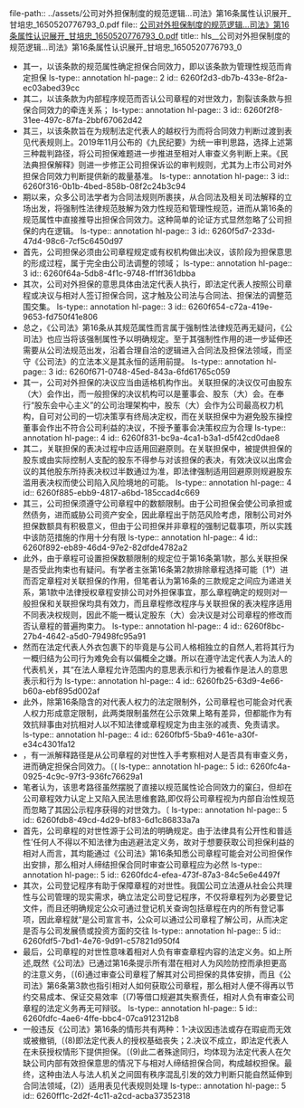 file-path:: ../assets/公司对外担保制度的规范逻辑...司法》第16条属性认识展开_甘培忠_1650520776793_0.pdf
file:: [公司对外担保制度的规范逻辑...司法》第16条属性认识展开_甘培忠_1650520776793_0.pdf](../assets/公司对外担保制度的规范逻辑...司法》第16条属性认识展开_甘培忠_1650520776793_0.pdf)
title:: hls__公司对外担保制度的规范逻辑...司法》第16条属性认识展开_甘培忠_1650520776793_0

- 其一，以该条款的规范属性确定担保合同效力，即以该条款为管理性规范而肯定担保
  ls-type:: annotation
  hl-page:: 2
  id:: 6260f2d3-db7b-433e-8f2a-ec03abed39cc
- 其二，以该条款为内部程序规范而否认公司章程的对世效力，割裂该条款与担保合同效力的牵连关系；
  ls-type:: annotation
  hl-page:: 3
  id:: 6260f2f8-31ee-497c-87fa-2bbf67062d42
- 其三，以该条款旨在为规制法定代表人的越权行为而将合同效力判断过渡到表见代表规则上。2019年11月公布的《九民纪要》为统一审判思路，选择上述第三种裁判路径，将公司担保难题进一步推进至相对人审查义务判断上来。《民法典担保解释》则进一步修正公司担保诉讼的审判规则，尤其为上市公司对外担保合同效力判断提供新的裁量基准。
  ls-type:: annotation
  hl-page:: 3
  id:: 6260f316-0b1b-4bed-858b-08f2c24b3c94
- 期以来，众多公司法学者为合同法规则所裹挟，从合同法及相关司法解释的立场出发，将强制性法律规范肢解为效力性规范和管理性规范，进而从第16条的规范属性中直接推导出担保合同效力。这种简单的论证方式显然忽略了公司担保的内在逻辑。
  ls-type:: annotation
  hl-page:: 3
  id:: 6260f5d7-233d-47d4-98c6-7cf5c6450d97
- 首先，公司担保必须由公司章程规定或有权机构做出决议，该阶段为担保意思的形成过程，属于完全由公司法调整的领域；
  ls-type:: annotation
  hl-page:: 3
  id:: 6260f64a-5db8-4f1c-9748-ff1ff361dbba
- 其次，公司对外担保的意思具体由法定代表人执行，即法定代表人按照公司章程或决议与相对人签订担保合同，这才触及公司法与合同法、担保法的调整范围交集。
  ls-type:: annotation
  hl-page:: 3
  id:: 6260f654-c72a-419e-9653-fd750f41e806
- 总之，《公司法》第16条从其规范属性而言属于强制性法律规范再无疑问，《公司法》也应当将该强制属性予以明确规定。至于其强制性作用的进一步延伸还需要从公司法规范出发，沿着合理自洽的逻辑进入合同法及担保法领域，而坚守《公司法》的立法本义是其永恒的适用前提。
  ls-type:: annotation
  hl-page:: 3
  id:: 6260f671-0748-45ed-843a-6fd61765c059
- 其一，公司对外担保的决议应当由适格机构作出。关联担保的决议仅可由股东（大）会作出，而一般担保的决议机构可以是董事会、股东（大）会。在奉行“股东会中心主义”的公司治理架构中，股东（大）会作为公司最高权力机构，自可对公司的一切决策享有终局决定权，而在关联担保中为避免股东操控董事会作出不符合公司利益的决议，不授予董事会决策权应为合理
  ls-type:: annotation
  hl-page:: 4
  id:: 6260f831-bc9a-4ca1-b3a1-d5f42cd0dae8
- 其二，关联担保的表决过程中应适用回避原则。在关联担保中，被提供担保的股东或由实际控制人支配的股东不得参与对该担保的表决，有效决议以出席会议的其他股东所持表决权过半数通过为准，即法律强制适用回避原则规避股东滥用表决权而使公司陷入风险境地的可能。
  ls-type:: annotation
  hl-page:: 4
  id:: 6260f885-ebb9-4817-a6bd-185ccad4c669
- 其三，公司担保须遵守公司章程中的数额限制。由于公司担保会使公司承担或然债务，进而威胁公司资产安全，因此章程出于防范风险考虑，限制公司对外担保数额具有积极意义，但由于公司担保并非章程的强制记载事项，所以实践中该防范措施的作用十分有限
  ls-type:: annotation
  hl-page:: 4
  id:: 6260f892-eb89-46d4-97e2-82dfde4782a2
- 此外，由于章程可设置担保数额限制的规定位于第16条第1款，那么关联担保是否受此拘束也有疑问。有学者主张第16条第2款排除章程选择可能〔1°）进而否定章程对关联担保的作用，但笔者认为第16条的三款规定之间应为递进关系，第1款中法律授权章程安排公司对外担保事宜，那么章程确定的规则对一般担保和关联担保均具有效力，而且章程修改程序与关联担保的表决程序适用不同表决权规则，因此不能一概认定股东（大）会决议是对公司章程的修改而否认章程的普遍拘束力。
  ls-type:: annotation
  hl-page:: 4
  id:: 6260f8bc-27b4-4642-a5d0-79498fc95a91
- 然而在法定代表人外衣包裹下的毕竟是与公司人格相独立的自然人,若将其行为一概归结为公司行为难免会有以偏概全之嫌。所以在遵守法定代表人为法人的代表机关，其“在法人章程允许范围内的意思表示和行为被看作是法人的意思表示和行为
  ls-type:: annotation
  hl-page:: 4
  id:: 6260fb25-63d9-4e66-b60a-ebf895d002af
- 此外，除第16条隐含的对代表人权力的法定限制外，公司章程也可能会对代表人权力形成意定限制，此两类限制虽然在公示效果上略有差异，但都能作为有效抗辩事由对抗相对人以不知法律或章程规定为由主张的减责、免责请求。
  ls-type:: annotation
  hl-page:: 4
  id:: 6260fbf5-5ba9-461e-a30f-e34c4301fa12
- ，有一派解释路径是从公司章程的对世性入手考察相对人是否具有审查义务，进而确定担保合同效力。〔(
  ls-type:: annotation
  hl-page:: 5
  id:: 6260fc4a-0925-4c9c-97f3-936fc76629a1
- 笔者认为，该思考路径虽然摆脱了直接以规范属性论合同效力的窠臼，但却在公司章程效力认定上又陷入民法思维套路,即仅将公司章程视为内部自治性规范而忽略了其因公示程序获得的对世效力。〔
  ls-type:: annotation
  hl-page:: 5
  id:: 6260fdb8-49cd-4d29-bf83-6d1c86833a7a
- 首先，公司章程的对世性源于公司法的明确规定。由于法律具有公开性和普适性’任何人不得以不知法律为由逃避法定义务，故对于想要获取公司担保利益的相对人而言，其均能通过《公司法》第16条知悉公司章程可能会对公司担保作出安排，那么相对人缔结担保合同时审查公司章程应为必然
  ls-type:: annotation
  hl-page:: 5
  id:: 6260fdc4-efea-473f-87a3-84c5e6e4497f
- 其次，公司登记程序有助于保障章程的对世性。我国公司立法遵从社会公共理性与公司管理的现实需求，确立法定公司登记程序，不仅将章程列为必要登记文件，而且还明确规定公众可通过登记机关查询包括章程在内的所有登记事项，因此章程就“是公司宣言书，公众可以通过公司章程了解公司，从而决定是否与公司发展债或投资方面的交往
  ls-type:: annotation
  hl-page:: 5
  id:: 6260fdf5-7bd1-4e76-9d91-c57821d950f4
- 最后，公司章程的对世性意味着相对人负有审查章程内容的法定义务。如上所述,既然《公司法》已通过第16条提示所有潜在相对人为风险防控而承担更高的注意义务，〔(6)通过审查公司章程了解其对公司担保的具体安排，而且《公司法》第6条第3款也指引相对人如何获取公司章程，那么相对人便不得再以节约交易成本、保证交易效率〔(7)等借口规避其失察责任，相对人负有审查公司章程的法定义务再无可辩驳。
  ls-type:: annotation
  hl-page:: 5
  id:: 6260fdfc-4ae6-4ffe-bbc4-07ca912312b8
- 一般违反《公司法》第16条的情形共有两种：1-决议因违法或存在瑕疵而无效或被撤销,〔(8)即法定代表人的授权基础丧失；2.决议不成立，即法定代表人在未获授权情形下提供担保。〔(9)此二者殊途同归，均体现为法定代表人在欠缺公司内部有效担保意思的情况下与相对人缔结担保合同，构成越权担保。最终，这种由法人与法人机关之间固有秩序混乱引发的效力判断只能自然延伸到合同法领域，(2)）适用表见代表规则处理
  ls-type:: annotation
  hl-page:: 5
  id:: 6260ff1c-2d2f-4c11-a2cd-acba37352318